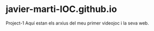 # javier-marti-IOC.github.io
Project-1
Aquí estan els arxius del meu primer videojoc i la seva web.
